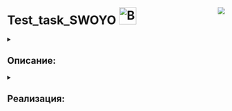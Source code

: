 # Test_task_SWOYO <a href="https://emoji.gg/emoji/8557-bouncingsylveon"><img src="https://cdn3.emoji.gg/emojis/4429-catspin.gif" width="40px" height="40px" alt="BouncingSylveon"></a><img align="right" src="https://hits.seeyoufarm.com/api/count/incr/badge.svg?url=https%3A%2F%2Fgithub.com%2FE-Kozyreva%2Ftest_task_SWOYO%2Ftree%2Fmain&count_bg=%23FD7E14&title_bg=%23FFC107&icon=codacy.svg&icon_color=%23FFFFFF&title=%E3%85%A4&edge_flat=false"/>

<details><summary><h2>Описание:</h2></summary>
<strong><h3>Простые числа в заданном диапазоне.</h3></strong>
Необходимо разработать функцию prime_numbers(low, high), где low и high – нижняя и верхняя границы диапазона, в котором надо найти эти числа. Функция должна возвращать список с числами, отсортированными по возрастанию.
<br><br>
Функция должна корректно обрабатывать некорректное значение аргументов, возвращая пустой список.

<strong><h3>Статистика текста.</h3></strong>
Необходимо разработать функцию text_stat(filename), которая по заданному имени файла 
рассчитывала статистику его содержимого. Статистика должна рассчитываться для следующих 
категорий:
  <ul>
    <li>Частота использования каждой буквы латинского или кириллического алфавита</li>
    <li>Количество слов в тексте</li>
    <li>Количество абзацев в тексте</li>
    <li>Доля слов, в которых встречается конкретная буква. Если буква встречается в слове более одного раза, считать это одним попаданием буквы в слово</li>
    <li>Количество слов, в которых одновременно встречаются буквы обоих алфавитов</li>
  </ul>
<br>
Функция должна возвращать словарь со следующим содержимым:
  <ul>
    <li>Ключ - буква алфавита, значение – tuple (частота_использования_буквы, 
доля_слов_с_буквой)</li>
    <li>Ключ – word_amount, значение – количество слов в тексте</li>
    <li>Ключ – paragraph_amount, значение – количество абзацев в тексте</li>
    <li>Ключ – bilingual_word_amount, значение – количество слов с использованием букв из 
обоих алфавитов</li>
  </ul>
<br>
Функция должна корректно обрабатывать некорректное значение аргумента, возвращая словарь с 
ключом error и значением с кратким описанием проблемы

<strong><h3>Перевод числа, состоящего из римских цифр, в целое число.</h3></strong>
Необходимо разработать функцию roman_numerals_to_int(roman_numeral), которая выполнит перевод числа из римской нотации в десятичную целочисленную нотацию. Римское число задается в виде строки, возвращаемый результат должен иметь тип int, если трансляция прошла успешно, либо None, если возникли проблемы с переводом числа.
<br><br>
Дополнительным большим плюсом будет, если кандидат рядом с файлом с разработанной функцией разместит скрипт, позволяющий выполнить тестирование данной фукнции. В этом скрипте помимо кода, выполняющего собственно тестовые вызовы проверяемой фукнции, должен быть набор исходных данных и ожидаемых результатов, которые будут использоваться для проверки. Допустимо использование какого-либо из стандартных питоновских модулей, типа unittest, pytest… Главное, не увлекаться наворотами, которые позволяют эти модули – чем проще код, тем лучше. Это позволит оценить, насколько кандидат умеет тестировать свой собственный код.
</details>

<details><summary><h2>Реализация:</h2></summary>
<ul>
  <li>В папке <strong>algorithms</strong> хранятся реализованные алгоритмы и файл <strong>test.py</strong> с тестами для каждого алгоритма.</li>
  <li>В папке <strong>base_of_algorithms</strong> хранятся блокноты с алгоритмами для поэтапной отладки и тестирования.</li>
  <li>А папке <strong>test_data</strong> хранится файл с текстом для запуска алгоритма <strong>algorithms/text_statistics.py</strong>.</li>
</ul>
</details>
